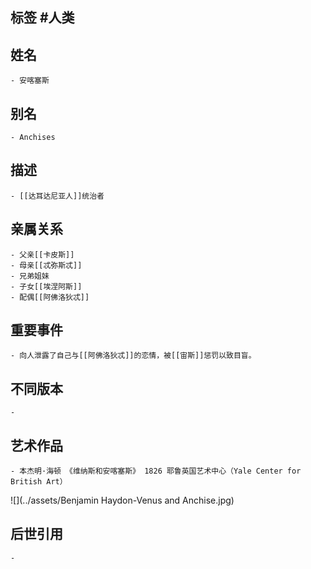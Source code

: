 ## 标签  #人类
## 姓名
	- 安喀塞斯
## 别名
	- Anchises
## 描述
	- [[达耳达尼亚人]]统治者
## 亲属关系
	- 父亲[[卡皮斯]]
	- 母亲[[忒弥斯忒]]
	- 兄弟姐妹
	- 子女[[埃涅阿斯]]
	- 配偶[[阿佛洛狄忒]]
## 重要事件
	- 向人泄露了自己与[[阿佛洛狄忒]]的恋情，被[[宙斯]]惩罚以致目盲。
## 不同版本
	-
## 艺术作品
	- 本杰明·海顿 《维纳斯和安喀塞斯》 1826 耶鲁英国艺术中心（Yale Center for British Art）
 ![](../assets/Benjamin Haydon-Venus and Anchise.jpg)
## 后世引用
	-
